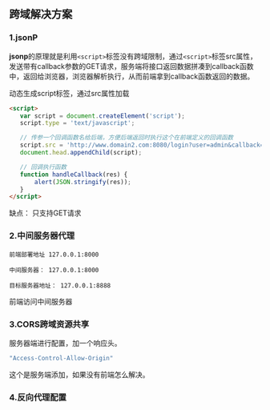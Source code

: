 ## 跨域解决方案

### 1.jsonP

**jsonp**的原理就是利用`<script>`标签没有跨域限制，通过`<script>`标签src属性，发送带有callback参数的GET请求，服务端将接口返回数据拼凑到callback函数中，返回给浏览器，浏览器解析执行，从而前端拿到callback函数返回的数据。

动态生成script标签，通过src属性加载

 ````html
 <script>
    var script = document.createElement('script');
    script.type = 'text/javascript';

    // 传参一个回调函数名给后端，方便后端返回时执行这个在前端定义的回调函数
    script.src = 'http://www.domain2.com:8080/login?user=admin&callback=handleCallback';
    document.head.appendChild(script);

    // 回调执行函数
    function handleCallback(res) {
        alert(JSON.stringify(res));
    }
 </script>
 ````

缺点： 只支持GET请求



### 2.中间服务器代理

```
前端部署地址 127.0.0.1:8000

中间服务器： 127.0.0.1:8000

目标服务器地址： 127.0.0.1:8888
```



前端访问中间服务器

### 3.CORS跨域资源共享

服务器端进行配置，加一个响应头。

```js
"Access-Control-Allow-Origin"
```

这个是服务端添加，如果没有前端怎么解决。



### 4.反向代理配置

